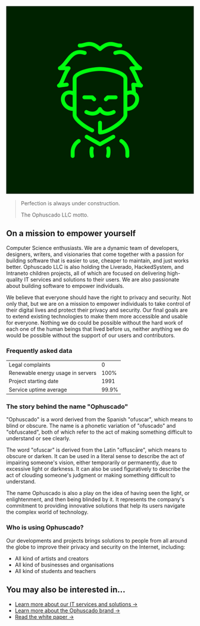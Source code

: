 ![Ophuscado trademark](/assets/branding/Ophuscado-Square.png)

> Perfection is always under construction.
>
> The Ophuscado LLC motto.

## On a mission to empower yourself

Computer Science enthusiasts. We are a dynamic team of developers, designers, writers, and visionaries that come together with a passion for building software that is easier to use, cheaper to maintain, and just works better. Ophuscado LLC is also holding the Liverado, HackedSystem, and Intraneto children projects, all of which are focused on delivering high-quality IT services and solutions to their users. We are also passionate about building software to empower individuals.

We believe that everyone should have the right to privacy and security. Not only that, but we are on a mission to empower individuals to take control of their digital lives and protect their privacy and security. Our final goals are to extend existing technologies to make them more accessible and usable for everyone. Nothing we do could be possible without the hard work of each one of the human beings that lived before us, neither anything we do would be possible without the support of our users and contributors.

### Frequently asked data

|                                   |       |
| --------------------------------- | ----- |
| Legal complaints                  | 0     |
| Renewable energy usage in servers | 100%  |
| Project starting date             | 1991  |
| Service uptime average            | 99.9% |

### The story behind the name "Ophuscado"

"Ophuscado" is a word derived from the Spanish "ofuscar", which means to blind or obscure. The name is a phonetic variation of "ofuscado" and "obfuscated", both of which refer to the act of making something difficult to understand or see clearly.

The word "ofuscar" is derived from the Latin "offuscāre", which means to obscure or darken. It can be used in a literal sense to describe the act of impairing someone's vision, either temporarily or permanently, due to excessive light or darkness. It can also be used figuratively to describe the act of clouding someone's judgment or making something difficult to understand.

The name Ophuscado is also a play on the idea of having seen the light, or enlightenment, and then being blinded by it. It represents the company's commitment to providing innovative solutions that help its users navigate the complex world of technology.

### Who is using Ophuscado?

Our developments and projects brings solutions to people from all around the globe to improve their privacy and security on the Internet, including:

- All kind of artists and creators
- All kind of businesses and organisations
- All kind of students and teachers

## You may also be interested in...

- [Learn more about our IT services and solutions →](/features)
- [Learn more about the Ophuscado brand →](/branding)
- [Read the white paper →](/white-paper)
